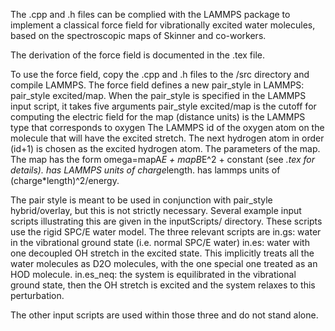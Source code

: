 The .cpp and .h files can be complied with the LAMMPS package to implement a classical force field for vibrationally excited water molecules, based on the spectroscopic maps of Skinner and co-workers.

The derivation of the force field is documented in the .tex file. 

To use the force field, copy the .cpp and .h files to the <lammps>/src directory and compile LAMMPS.
The force field defines a new pair_style in LAMMPS: pair_style excited/map.
When the pair_style is specified in the LAMMPS input script, it takes five arguments
  pair_style 	excited/map <cutoff> <oxygen type> <special oxygen id> <mapA> <mapB>
<cutoff> is the cutoff for computing the electric field for the map (distance units)
<oxygen type> is the LAMMPS type that corresponds to oxygen
<special oxygen id> The LAMMPS id of the oxygen atom on the molecule that will have the excited stretch. The next hydrogen atom in order (id+1) is chosen as the excited hydrogen atom. 
<mapA> <mapB> The parameters of the map. The map has the form omega=mapA*E + mapB*E^2 + constant (see *.tex for details). <mapA> has LAMMPS units of charge*length. 
<mapB> has lammps units of (charge*length)^2/energy.
  
The pair style is meant to be used in conjunction with pair_style hybrid/overlay, but this is not strictly necessary.
Several example input scripts illustrating this are given in the inputScripts/ directory. These scripts use the rigid SPC/E water model. The three relevant scripts are
in.gs: water in the vibrational ground state (i.e. normal SPC/E water)
in.es: water with one decoupled OH stretch in the excited state. This implicitly treats all the water molecules as D2O molecules, with the one special one treated as an HOD molecule.
in.es_neq: the system is equilibrated in the vibrational ground state, then the OH stretch is excited and the system relaxes to this perturbation.

The other input scripts are used within those three and do not stand alone.
